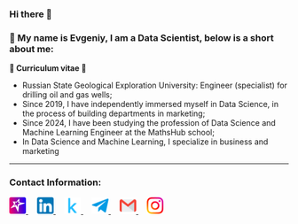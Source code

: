 ### Hi there 👋

### 🤝 My name is Evgeniy, I am a Data Scientist, below is a short about me:

**🚀 Curriculum vitae 🚀**
* Russian State Geological Exploration University: Engineer (specialist) for drilling oil and gas wells;
* Since 2019, I have independently immersed myself in Data Science, in the process of building departments in marketing;
* Since 2024, I have been studying the profession of Data Science and Machine Learning Engineer at the MathsHub school;
* In Data Science and Machine Learning, I specialize in business and marketing

<!-- 
**💡 Core competencies 💡** 
| Программирование | Базы данных | Аналитика данных | Прочие навыки |
|:-------------:|:-------------:|:-------------:|:-------------:|
| Python | Python | Python | Python |
| Python | Python | Python | Python | 
-->

---
### Contact Information:
<a href="https://sannikofficial.com">
  <img src="https://github.com/sannikofficial/sannikofficial/blob/main/my_site_icon.png" width="30" height="30"/>
</a>
&nbsp; &nbsp

<a href="https://www.linkedin.com/in/sannikofficial">
  <img src="https://github.com/sannikofficial/sannikofficial/blob/main/linkedin_icon.png" width="30" height="30"/>
</a>
&nbsp; &nbsp

<a href="https://www.kaggle.com/sannikofficial">
  <img src="https://github.com/sannikofficial/sannikofficial/blob/main/kaggle_icon.png" width="30" height="30"/>
</a>
&nbsp; &nbsp

<a href="https://t.me/sannikofficial">
  <img src="https://github.com/sannikofficial/sannikofficial/blob/main/telegram_icon.png" width="30" height="30"/>
</a>
&nbsp; &nbsp

<a href="mailto:cv@sannikofficial.com">
  <img src="https://github.com/sannikofficial/sannikofficial/blob/main/gmail_icon.png" width="30" height="30"/>
</a>
&nbsp; &nbsp

<a href="https://www.instagram.com/sannikofficial">
  <img src="https://github.com/sannikofficial/sannikofficial/blob/main/instagram_icon.png" width="30" height="30"/>
</a>



<!--
**sannikofficial/sannikofficial** is a ✨ _special_ ✨ repository because its `README.md` (this file) appears on your GitHub profile.

Here are some ideas to get you started:

- 🔭 I’m currently working on ...
- 🌱 I’m currently learning ...
- 👯 I’m looking to collaborate on ...
- 🤔 I’m looking for help with ...
- 💬 Ask me about ...
- 📫 How to reach me: ...
- 😄 Pronouns: ...
- ⚡ Fun fact: ...
-->
